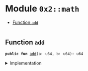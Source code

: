 
<a name="0x2_math"></a>

# Module `0x2::math`



-  [Function `add`](#0x2_math_add)


<pre><code></code></pre>



<a name="0x2_math_add"></a>

## Function `add`



<pre><code><b>public</b> <b>fun</b> <a href="math.md#0x2_math_add">add</a>(a: u64, b: u64): u64
</code></pre>



<details>
<summary>Implementation</summary>


<pre><code><b>public</b> <b>fun</b> <a href="math.md#0x2_math_add">add</a>(a: u64, b: u64): u64 {
   a + b
}
</code></pre>



</details>
